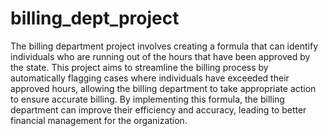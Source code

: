 # billing_dept_project
The billing department project involves creating a formula that can identify individuals who are running out of the hours that have been approved by the state. This project aims to streamline the billing process by automatically flagging cases where individuals have exceeded their approved hours, allowing the billing department to take appropriate action to ensure accurate billing. By implementing this formula, the billing department can improve their efficiency and accuracy, leading to better financial management for the organization.
